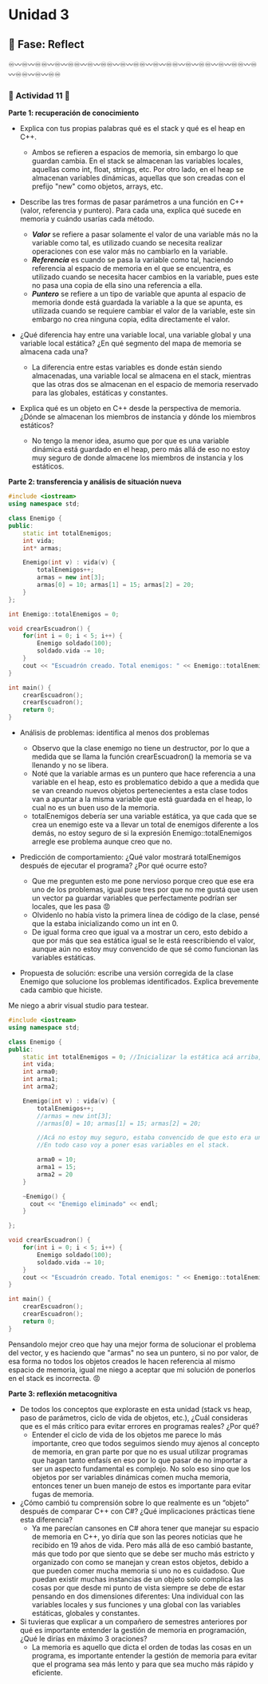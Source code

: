 # Unidad 3


## 🤔 Fase: Reflect


♾️〰️♾️〰️♾️♾️〰️♾️〰️♾️♾️〰️♾️〰️♾️♾️〰️♾️〰️♾️♾️〰️♾️〰️♾️♾️〰️♾️〰️♾️♾️〰️♾️〰️♾️♾️〰️♾️〰️♾️♾️〰️♾️〰️♾️♾️

### 🐠 Actividad 11 🐠

__Parte 1: recuperación de conocimiento__

- Explica con tus propias palabras qué es el stack y qué es el heap en C++.
  - Ambos se refieren a espacios de memoria, sin embargo lo que guardan cambia. En el stack se almacenan las variables locales, aquellas como int, float, strings, etc. Por otro lado, en el heap se almacenan variables dinámicas, aquellas que son creadas con el prefijo "new" como objetos, arrays, etc.

- Describe las tres formas de pasar parámetros a una función en C++ (valor, referencia y puntero). Para cada una, explica qué sucede en memoria y cuándo usarías cada método.
  - __*Valor*__ se refiere a pasar solamente el valor de una variable más no la variable como tal, es utilizado cuando se necesita realizar operaciones con ese valor más no cambiarlo en la variable.
  - __*Referencia*__ es cuando se pasa la variable como tal, haciendo referencia al espacio de memoria en el que se encuentra, es utilizado cuando se necesita hacer cambios en la variable, pues este no pasa una copia de ella sino una referencia a ella.
  - __*Puntero*__ se refiere a un tipo de variable que apunta al espacio de memoria donde está guardada la variable a la que se apunta, es utilizada cuando se requiere cambiar el valor de la variable, este sin embargo no crea ninguna copia, edita directamente el valor.

- ¿Qué diferencia hay entre una variable local, una variable global y una variable local estática? ¿En qué segmento del mapa de memoria se almacena cada una?
  - La diferencia entre estas variables es donde están siendo almacenadas, una variable local se almacena en el stack, mientras que las otras dos se almacenan en el espacio de memoria reservado para las globales, estáticas y constantes.

- Explica qué es un objeto en C++ desde la perspectiva de memoria. ¿Dónde se almacenan los miembros de instancia y dónde los miembros estáticos?
  - No tengo la menor idea, asumo que por que es una variable dinámica está guardado en el heap, pero más allá de eso no estoy muy seguro de donde almacene los miembros de instancia y los estáticos.

__Parte 2: transferencia y análisis de situación nueva__

```c++
#include <iostream>
using namespace std;

class Enemigo {
public:
    static int totalEnemigos;
    int vida;
    int* armas;

    Enemigo(int v) : vida(v) {
        totalEnemigos++;
        armas = new int[3];
        armas[0] = 10; armas[1] = 15; armas[2] = 20;
    }
};

int Enemigo::totalEnemigos = 0;

void crearEscuadron() {
    for(int i = 0; i < 5; i++) {
        Enemigo soldado(100);
        soldado.vida -= 10;
    }
    cout << "Escuadrón creado. Total enemigos: " << Enemigo::totalEnemigos << endl;
}

int main() {
    crearEscuadron();
    crearEscuadron();
    return 0;
}
```

- Análisis de problemas: identifica al menos dos problemas
  - Observo que la clase enemigo no tiene un destructor, por lo que a medida que se llama la función crearEscuadron() la memoria se va llenando y no se libera.
  - Noté que la variable armas es un puntero que hace referencia a una variable en el heap, esto es problematico debido a que a medida que se van creando nuevos objetos pertenecientes a esta clase todos van a apuntar a la misma variable que está guardada en el heap, lo cual no es un buen uso de la memoria.
  - totalEnemigos debería ser una variable estática, ya que cada que se crea un enemigo este va a llevar un total de enemigos diferente a los demás, no estoy seguro de si la expresión Enemigo::totalEnemigos arregle ese problema aunque creo que no.

- Predicción de comportamiento: ¿Qué valor mostrará totalEnemigos después de ejecutar el programa? ¿Por qué ocurre esto?
  - Que me pregunten esto me pone nervioso porque creo que ese era uno de los problemas, igual puse tres por que no me gustá que usen un vector pa guardar variables que perfectamente podrían ser locales, que les pasa 😡
  - Olvidenlo no había visto la primera línea de código de la clase, pensé que la estaba inicializando como un int en 0.
  - De igual forma creo que igual va a mostrar un cero, esto debido a que por más que sea estática igual se le está reescribiendo el valor, aunque aún no estoy muy convencido de que sé como funcionan las variables estáticas.

- Propuesta de solución: escribe una versión corregida de la clase Enemigo que solucione los problemas identificados. Explica brevemente cada cambio que hiciste.

Me niego a abrir visual studio para testear.

```c++
#include <iostream>
using namespace std;

class Enemigo {
public:
    static int totalEnemigos = 0; //Inicializar la estática acá arriba, por que solo se pueden inicializar una vez y ya con eso basta.
    int vida;
    int arma0;
    int arma1;
    int arma2;

    Enemigo(int v) : vida(v) {
        totalEnemigos++;
        //armas = new int[3];
        //armas[0] = 10; armas[1] = 15; armas[2] = 20;

        //Acá no estoy muy seguro, estaba convencido de que esto era un error, ya ni idea.
        //En todo caso voy a poner esas variables en el stack.

        arma0 = 10;
        arma1 = 15;
        arma2 = 20
    }

    ~Enemigo() {
      cout << "Enemigo eliminado" << endl;
    }

};

void crearEscuadron() {
    for(int i = 0; i < 5; i++) {
        Enemigo soldado(100);
        soldado.vida -= 10;
    }
    cout << "Escuadrón creado. Total enemigos: " << Enemigo::totalEnemigos << endl;
}

int main() {
    crearEscuadron();
    crearEscuadron();
    return 0;
}
```
Pensandolo mejor creo que hay una mejor forma de solucionar el problema del vector, y es haciendo que "armas" no sea un puntero, si no por valor, de esa forma no todos los objetos creados le hacen referencia al mismo espacio de memoria, igual me niego a aceptar que mi solución de ponerlos en el stack es incorrecta. 😡

__Parte 3: reflexión metacognitiva__

- De todos los conceptos que exploraste en esta unidad (stack vs heap, paso de parámetros, ciclo de vida de objetos, etc.), ¿Cuál consideras que es el más crítico para evitar errores en programas reales? ¿Por qué?
  - Entender el ciclo de vida de los objetos me parece lo más importante, creo que todos seguimos siendo muy ajenos al concepto de memoria, en gran parte por que no es usual utilizar programas que hagan tanto enfasís en eso por lo que pasar de no importar a ser un aspecto fundamental es complejo. No solo eso sino que los objetos por ser variables dinámicas comen mucha memoria, entonces tener un buen manejo de estos es importante para evitar fugas de memoria.
- ¿Cómo cambió tu comprensión sobre lo que realmente es un “objeto” después de comparar C++ con C#? ¿Qué implicaciones prácticas tiene esta diferencia?
  - Ya me parecían cansones en C# ahora tener que manejar su espacio de memoria en C++, yo diría que son las peores noticias que he recibido en 19 años de vida. Pero más allá de eso cambió bastante, más que todo por que siento que se debe ser mucho más estricto y organizado con como se manejan y crean estos objetos, debido a que pueden comer mucha memoria si uno no es cuidadoso. Que puedan existir muchas instancias de un objeto solo complica las cosas por que desde mi punto de vista siempre se debe de estar pensando en dos dimensiones diferentes: Una individual con las variables locales y sus funciones y una global con las variables estáticas, globales y constantes.
- Si tuvieras que explicar a un compañero de semestres anteriores por qué es importante entender la gestión de memoria en programación, ¿Qué le dirías en máximo 3 oraciones?
  - La memoria es aquello que dicta el orden de todas las cosas en un programa, es importante entender la gestión de memoria para evitar que el programa sea más lento y para que sea mucho más rápido y eficiente. 
